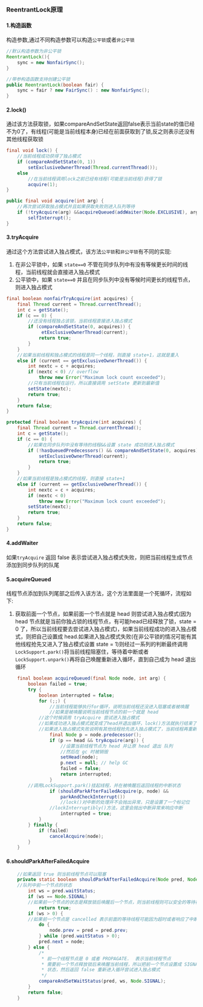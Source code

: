 ### ReentrantLock原理
#### 1.构造函数
构造参数,通过不同构造参数可以构造`公平锁`或者`非公平锁`
```java
//默认构造参数为非公平锁
ReentrantLock(){
	sync = new NonfairSync();
}

//带参构造函数支持创建公平锁
public ReentrantLock(boolean fair) {
    sync = fair ? new FairSync() : new NonfairSync();
}
```
#### 2.lock()
通过该方法获取锁，如果compareAndSetState返回false表示当前state的值已经不为0了，有线程(可能是当前线程本身)已经在前面获取到了锁,反之则表示还没有其他线程获取锁
```java
final void lock() {
	//当前线程成功获得了独占模式 
    if (compareAndSetState(0, 1))
        setExclusiveOwnerThread(Thread.currentThread());
    else
	    //在当前线程调用lock之前已经有线程(可能是当前线程)获得了锁
        acquire(1);
}
```
```java
public final void acquire(int arg) {
	//再次尝试获取独占模式并且如果获取失败则进入队列等待
    if (!tryAcquire(arg) &&acquireQueued(addWaiter(Node.EXCLUSIVE), arg))
        selfInterrupt();
}
```
#### 3.tryAcquire
通过这个方法尝试进入独占模式，该方法`公平锁`和`非公平锁`有不同的实现:
1. 在非公平锁中，如果 `state==0` 不管在同步队列中有没有等候更长时间的线程，当前线程就会直接进入独占模式
2. 公平锁中，如果 `state==0` 并且在同步队列中没有等候时间更长的线程节点，则进入独占模式
```java
final boolean nonfairTryAcquire(int acquires) {
	final Thread current = Thread.currentThread();
	int c = getState();
	if (c == 0) {
		//还没有线程独占该锁，当前线程直接进入独占模式
	    if (compareAndSetState(0, acquires)) {
	         etExclusiveOwnerThread(current);
	        return true;
	    }
	}
	//如果当前线程和独占模式的线程是同一个线程，则直接 state+1，这就是重入
	else if (current == getExclusiveOwnerThread()) {
	    int nextc = c + acquires;
	    if (nextc < 0) // overflow
	        throw new Error("Maximum lock count exceeded");
	    //只有当前线程在运行，所以直接调用 setState 更新到最新值
	    setState(nextc);
	    return true;
	}
	return false;
}
```
```java
protected final boolean tryAcquire(int acquires) {
    final Thread current = Thread.currentThread();
    int c = getState();
    if (c == 0) {
	    //如果在同步队列中没有等待的线程&&设置 state 成功则进入独占模式
        if (!hasQueuedPredecessors() && compareAndSetState(0, acquires)) {
            setExclusiveOwnerThread(current);
            return true;
        }
    }
    //如果当前线程是独占模式的线程，则直接 state+1
    else if (current == getExclusiveOwnerThread()) {
        int nextc = c + acquires;
        if (nextc < 0)
            throw new Error("Maximum lock count exceeded");
        setState(nextc);
        return true;
    }
    return false;
}
```
#### 4.addWaiter
如果`tryAcquire` 返回 false 表示尝试进入独占模式失败，则把当前线程生成节点添加到同步队列的队尾
#### 5.acquireQueued
线程节点添加到队列尾部之后传入该方法，这个方法里面是一个死循环，流程如下:
1. 获取前面一个节点，如果前面一个节点就是 head 则尝试进入独占模式(因为 head 节点就是当前你独占锁的线程节点，有可能head已经释放了锁，state = 0 了，所以当前线程要去尝试进入独占模式)，如果当前线程成功的进入独占模式，则把自己设置成 head.如果进入独占模式失败(在非公平锁的情况可能有其他线程抢先又进入了独占模式设置 state = 1)则经过一系列的判断最终调用`LockSupport.park()`将当前线程阻塞住，等待着中断或者`LockSupport.unpark()`再将自己唤醒重新进入循环，直到自己成为 head 退出循环
```java
    final boolean acquireQueued(final Node node, int arg) {
        boolean failed = true;
        try {
            boolean interrupted = false;
            for (;;) {
	            //当前线程能够执行for循环，说明当前线程还没进入阻塞或者被唤醒
	            //如果是被唤醒说明当前线程节点的前一个就是 head
		    //这个时候调用 tryAcquire 尝试进入独占模式
		    //如果成功进入独占模式就变成了head并退出循环，lock()方法就执行结束了
		    //如果进入独占模式失败说明有其他线程抢先进入独占模式了，当前线程再重新进入阻塞状态，这就是非公平锁的情况下线程可能会重复的被唤醒挂起
                final Node p = node.predecessor();
                if (p == head && tryAcquire(arg)) {
	                //设置当前线程节点为 head 并让原 head 退出 队列
	                //然后在 gc 时被销毁
                    setHead(node);
                    p.next = null; // help GC
                    failed = false;
                    return interrupted;
                }
		//调用LockSupport.park()挂起线程，并在被唤醒后返回线程的中断状态
                if (shouldParkAfterFailedAcquire(p, node) &&
                    parkAndCheckInterrupt())
                    //lock()对中断的处理并不会抛出异常，只是设置了一个标记位
	            //lockInterruptibly()方法，这里会抛出中断异常来响应中断
                    interrupted = true;
            }
        } finally {
            if (failed)
                cancelAcquire(node);
        }
    }
```
#### 6.shouldParkAfterFailedAcquire
```java
    //如果返回 true 则当前线程节点可以阻塞
    private static boolean shouldParkAfterFailedAcquire(Node pred, Node node) {
	//队列中前一个节点的状态
        int ws = pred.waitStatus;
        if (ws == Node.SIGNAL)
	    //如果前一个节点的状态是释放锁后唤醒后一个节点，则当前线程则可以安全的等待被唤醒
            return true;
        if (ws > 0) {
	    //如果前一个节点是 cancelled 表示前面的等待线程可能因为超时或者响应了中断取消了继续阻塞，
            do {
                node.prev = pred = pred.prev;
            } while (pred.waitStatus > 0);
            pred.next = node;
        } else {
            /*
             * 前一个线程节点是 0 或者 PROPAGATE.  表示当前线程节点
             * 需要前一个节点释放锁后来唤醒当前线程，所以把前一个节点设置成 SIGNAL
             * 状态，然后返回 false 重新进入循环尝试进入独占模式
             */
            compareAndSetWaitStatus(pred, ws, Node.SIGNAL);
        }
        return false;
    }
```
